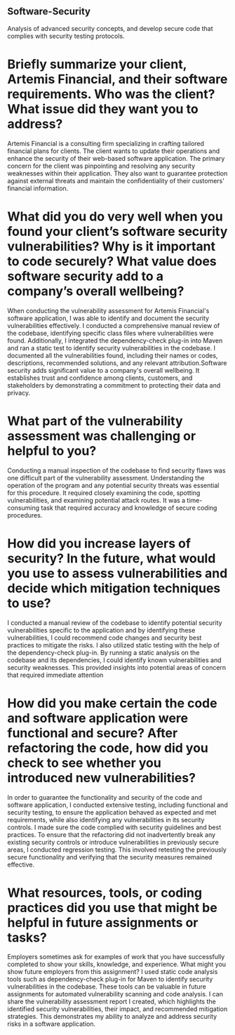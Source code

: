 ## Software-Security
Analysis of advanced security concepts, and develop secure code that complies with security testing protocols.

# Briefly summarize your client, Artemis Financial, and their software requirements. Who was the client? What issue did they want you to address?
Artemis Financial is a consulting firm specializing in crafting tailored financial plans for clients. The client wants to update their operations and enhance the security of their web-based software application. The primary concern for the client was pinpointing and resolving any security weaknesses within their application. They also want to guarantee protection against external threats and maintain the confidentiality of their customers' financial information.

# What did you do very well when you found your client’s software security vulnerabilities? Why is it important to code securely? What value does software security add to a company’s overall wellbeing?
When conducting the vulnerability assessment for Artemis Financial's software application, I was able to identify and document the security vulnerabilities effectively. I conducted a comprehensive manual review of the codebase, identifying specific class files where vulnerabilities were found. Additionally, I integrated the dependency-check plug-in into Maven and ran a static test to identify security vulnerabilities in the codebase. I documented all the vulnerabilities found, including their names or codes, descriptions, recommended solutions, and any relevant attribution.Software security adds significant value to a company's overall wellbeing. It establishes trust and confidence among clients, customers, and stakeholders by demonstrating a commitment to protecting their data and privacy. 


# What part of the vulnerability assessment was challenging or helpful to you?
Conducting a manual inspection of the codebase to find security flaws was one difficult part of the vulnerability assessment. Understanding the operation of the program and any potential security threats was essential for this procedure. It required closely examining the code, spotting vulnerabilities, and examining potential attack routes. It was a time-consuming task that required accuracy and knowledge of secure coding procedures.

# How did you increase layers of security? In the future, what would you use to assess vulnerabilities and decide which mitigation techniques to use?
I conducted a manual review of the codebase to identify potential security vulnerabilities specific to the application and by identifying these vulnerabilities, I could recommend code changes and security best practices to mitigate the risks. I also utilized static testing with the help of the dependency-check plug-in. By running a static analysis on the codebase and its dependencies, I could identify known vulnerabilities and security weaknesses. This provided insights into potential areas of concern that required immediate attention

# How did you make certain the code and software application were functional and secure? After refactoring the code, how did you check to see whether you introduced new vulnerabilities?
In order to guarantee the functionality and security of the code and software application, I conducted extensive testing, including functional and security testing, to ensure the application behaved as expected and met requirements, while also identifying any vulnerabilities in its security controls. I made sure the code complied with security guidelines and best practices. To ensure that the refactoring did not inadvertently break any existing security controls or introduce vulnerabilities in previously secure areas, I conducted regression testing. This involved retesting the previously secure functionality and verifying that the security measures remained effective.

# What resources, tools, or coding practices did you use that might be helpful in future assignments or tasks?
Employers sometimes ask for examples of work that you have successfully completed to show your skills, knowledge, and experience. What might you show future employers from this assignment?
I used static code analysis tools such as dependency-check plug-in for Maven to identify security vulnerabilities in the codebase. These tools can be valuable in future assignments for automated vulnerability scanning and code analysis. I can share the vulnerability assessment report I created, which highlights the identified security vulnerabilities, their impact, and recommended mitigation strategies. This demonstrates my ability to analyze and address security risks in a software application.
